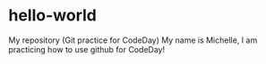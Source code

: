 # hello-world
My repository (Git practice for CodeDay)
My name is Michelle, I am practicing how to use github for CodeDay!

